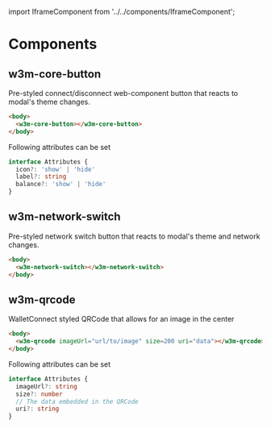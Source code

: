 import IframeComponent from '../../components/IframeComponent';

# Components

## w3m-core-button

Pre-styled connect/disconnect web-component button that reacts to modal's theme changes.

```html
<body>
  <w3m-core-button></w3m-core-button>
</body>
```

Following attributes can be set

```ts
interface Attributes {
  icon?: 'show' | 'hide'
  label?: string
  balance?: 'show' | 'hide'
}
```

## w3m-network-switch

Pre-styled network switch button that reacts to modal's theme and network changes.

```html
<body>
  <w3m-network-switch></w3m-network-switch>
</body>
```

## w3m-qrcode

WalletConnect styled QRCode that allows for an image in the center

```html
<body>
  <w3m-qrcode imageUrl="url/to/image" size=200 uri="data"></w3m-qrcode>
</body>
```

Following attributes can be set

```ts
interface Attributes {
  imageUrl?: string
  size?: number
  // The data embedded in the QRCode
  uri?: string
}
```

<IframeComponent />

